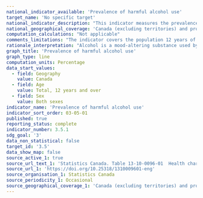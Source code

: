 ```yaml
---
national_indicator_available: 'Prevalence of harmful alcohol use'
target_name: 'No specific target'
national_indicator_description: "This indicator measures the prevalence of harmful alcohol use. Harmful alcohol use or heavy drinking refers to males who reported having 5 or more drinks, or women who reported having 4 or more drinks, on one occasion, at least once a month in the past year."
national_geographical_coverage: 'Canada (excluding territories) and provinces' 
computation_calculations: "Not applicable"
comments_limitations: "The indicator covers the population 12 years of age and over living in the ten provinces. Excluded from the survey’s coverage are: persons living on reserves and other Aboriginal settlements; the institutionalized population, and children aged 12-17 that are living in foster care."
rationale_interpretation: "Alcohol is a mood-altering substance used by 80% of Canadians. People consume it in drinks such as beer, wine, spirits and cider. Although it is legal, alcohol does have some health and safety risks."
graph_title: 'Prevalence of harmful alcohol use'
graph_type: line
computation_units: Percentage
data_start_values:
  - field: Geography
    value: Canada
  - field: Age
    value: Total, 12 years and over
  - field: Sex
    value: Both sexes
indicator_name: 'Prevalence of harmful alcohol use'
indicator_sort_order: 03-05-01
published: true
reporting_status: complete
indicator_number: 3.5.1
sdg_goal: '3'
data_non_statistical: false
target_id: '3.5'
data_show_map: false
source_active_1: true
source_url_text_1: 'Statistics Canada. Table 13-10-0096-01  Health characteristics, annual estimates'
source_url_1: 'https://doi.org/10.25318/1310009601-eng'
source_organisation_1: Statistics Canada
source_periodicity_1: Occasional
source_geographical_coverage_1: 'Canada (excluding territories) and provinces'
---
```

